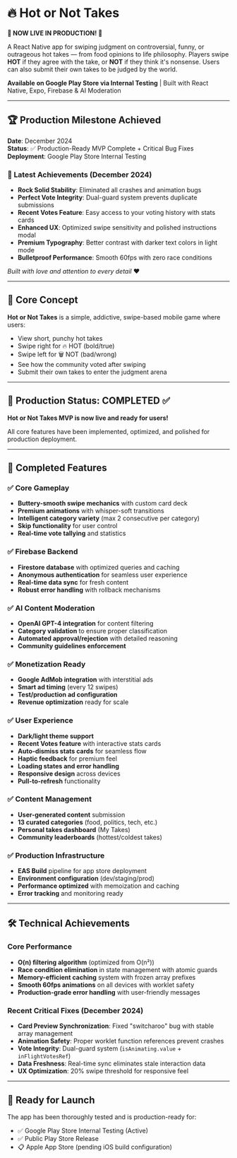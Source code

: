 # 🔥 Hot or Not Takes

**🎉 NOW LIVE IN PRODUCTION! 🎉**

A React Native app for swiping judgment on controversial, funny, or outrageous hot takes — from food opinions to life philosophy. Players swipe **HOT** if they agree with the take, or **NOT** if they think it's nonsense. Users can also submit their own takes to be judged by the world.

**Available on Google Play Store via Internal Testing** | Built with React Native, Expo, Firebase & AI Moderation

---

## 🏆 Production Milestone Achieved

**Date**: December 2024  
**Status**: ✅ Production-Ready MVP Complete + Critical Bug Fixes  
**Deployment**: Google Play Store Internal Testing  

### 🎯 Latest Achievements (December 2024)
- **Rock Solid Stability**: Eliminated all crashes and animation bugs
- **Perfect Vote Integrity**: Dual-guard system prevents duplicate submissions
- **Recent Votes Feature**: Easy access to your voting history with stats cards
- **Enhanced UX**: Optimized swipe sensitivity and polished instructions modal
- **Premium Typography**: Better contrast with darker text colors in light mode
- **Bulletproof Performance**: Smooth 60fps with zero race conditions

*Built with love and attention to every detail* ❤️

---

## 🧠 Core Concept

**Hot or Not Takes** is a simple, addictive, swipe-based mobile game where users:
- View short, punchy hot takes
- Swipe right for 🔥 HOT (bold/true)
- Swipe left for 🗑️ NOT (bad/wrong)
- See how the community voted after swiping
- Submit their own takes to enter the judgment arena

---

## 🎯 Production Status: COMPLETED ✅

**Hot or Not Takes MVP is now live and ready for users!** 

All core features have been implemented, optimized, and polished for production deployment.

---

## 🚀 Completed Features

### ✅ Core Gameplay
- **Buttery-smooth swipe mechanics** with custom card deck
- **Premium animations** with whisper-soft transitions
- **Intelligent category variety** (max 2 consecutive per category)
- **Skip functionality** for user control
- **Real-time vote tallying** and statistics

### ✅ Firebase Backend
- **Firestore database** with optimized queries and caching
- **Anonymous authentication** for seamless user experience  
- **Real-time data sync** for fresh content
- **Robust error handling** with rollback mechanisms

### ✅ AI Content Moderation
- **OpenAI GPT-4 integration** for content filtering
- **Category validation** to ensure proper classification
- **Automated approval/rejection** with detailed reasoning
- **Community guidelines enforcement**

### ✅ Monetization Ready
- **Google AdMob integration** with interstitial ads
- **Smart ad timing** (every 12 swipes)
- **Test/production ad configuration**
- **Revenue optimization** ready for scale

### ✅ User Experience
- **Dark/light theme support**
- **Recent Votes feature** with interactive stats cards
- **Auto-dismiss stats cards** for seamless flow
- **Haptic feedback** for premium feel
- **Loading states and error handling**
- **Responsive design** across devices
- **Pull-to-refresh** functionality

### ✅ Content Management
- **User-generated content** submission
- **13 curated categories** (food, politics, tech, etc.)
- **Personal takes dashboard** (My Takes)
- **Community leaderboards** (hottest/coldest takes)

### ✅ Production Infrastructure
- **EAS Build** pipeline for app store deployment
- **Environment configuration** (dev/staging/prod)
- **Performance optimized** with memoization and caching
- **Error tracking** and monitoring ready

---

## 🛠️ Technical Achievements

### Core Performance
- **O(n) filtering algorithm** (optimized from O(n²))
- **Race condition elimination** in state management with atomic guards
- **Memory-efficient caching** system with frozen array prefixes
- **Smooth 60fps animations** on all devices with worklet safety
- **Production-grade error handling** with user-friendly messages

### Recent Critical Fixes (December 2024)
- **Card Preview Synchronization**: Fixed "switcharoo" bug with stable array management
- **Animation Safety**: Proper worklet function references prevent crashes  
- **Vote Integrity**: Dual-guard system (`isAnimating.value` + `inFlightVotesRef`)
- **Data Freshness**: Real-time sync eliminates stale interaction data
- **UX Optimization**: 20% swipe threshold for responsive feel

---

## 🚀 Ready for Launch

The app has been thoroughly tested and is production-ready for:
- ✅ Google Play Store Internal Testing (Active)
- ✅ Public Play Store Release 
- 📋 Apple App Store (pending iOS build configuration)
